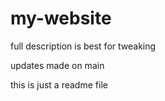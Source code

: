 # my-website
full description is best for tweaking

updates made on main

this is just a readme file
